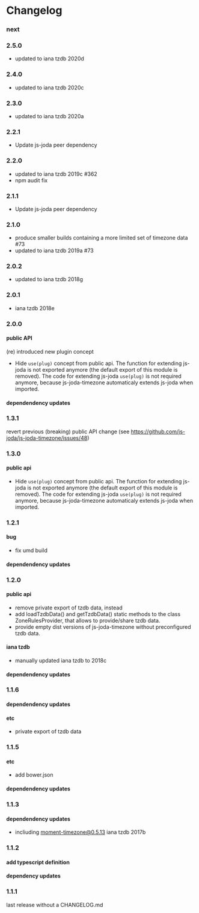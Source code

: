 Changelog
=========

### next

### 2.5.0

 * updated to iana tzdb 2020d 
 
### 2.4.0

 * updated to iana tzdb 2020c 
 
### 2.3.0

 * updated to iana tzdb 2020a 

### 2.2.1

 * Update js-joda peer dependency

### 2.2.0

 * updated to iana tzdb 2019c #362
 * npm audit fix

### 2.1.1

 * Update js-joda peer dependency

### 2.1.0

 * produce smaller builds containing a more limited set of timezone data #73
 * updated to iana tzdb 2019a #73

### 2.0.2

 * updated to iana tzdb 2018g

### 2.0.1 

 * iana tzdb 2018e 

### 2.0.0

#### public API

(re) introduced new plugin concept
 * Hide `use(plug)` concept from public api.
   The function for extending js-joda is not exported anymore (the default export of this module is removed).
   The code for extending js-joda `use(plug)` is not required anymore, because js-joda-timezone automaticaly extends
   js-joda when imported.

#### dependendency updates

### 1.3.1

revert previous (breaking) public API change (see https://github.com/js-joda/js-joda-timezone/issues/48)

### 1.3.0

#### public api

 * Hide `use(plug)` concept from public api.
   The function for extending js-joda is not exported anymore (the default export of this module is removed).
   The code for extending js-joda `use(plug)` is not required anymore, because js-joda-timezone automaticaly extends
   js-joda when imported.

### 1.2.1

#### bug

 * fix umd build

#### dependendency updates

### 1.2.0

#### public api
 
 * remove private export of tzdb data, instead 
 * add loadTzdbData() and getTzdbData() static methods to the class ZoneRulesProvider,
   that allows to provide/share tzdb data.
 * provide empty dist versions of js-joda-timezone without preconfigured tzdb data.
 
#### iana tzdb

 * manually updated iana tzdb to 2018c 
 
#### dependendency updates

### 1.1.6

#### dependendency updates

#### etc

 * private export of tzdb data

### 1.1.5

#### etc
 
 * add bower.json

#### dependendency updates

### 1.1.3

#### dependendency updates

* incliuding moment-timezone@0.5.13 iana tzdb 2017b

### 1.1.2

#### add typescript definition

#### dependency updates
  
### 1.1.1

last release without a CHANGELOG.md 

